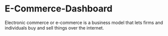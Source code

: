 # E-Commerce-Dashboard
Electronic commerce or e-commerce  is a business model that lets firms and individuals buy and sell things over the internet.
